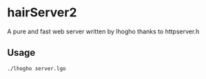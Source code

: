# hairServer2
A pure and fast web server written by lhogho thanks to httpserver.h
## Usage
`./lhogho server.lgo`
